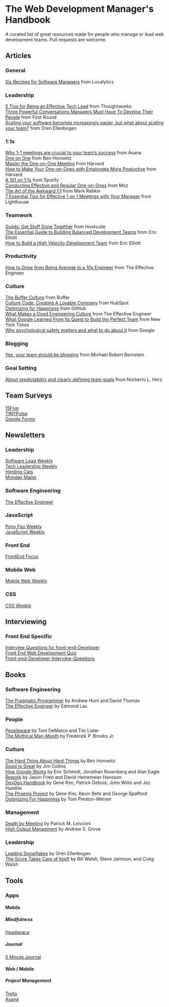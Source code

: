 # The Web Development Manager's Handbook
A curated list of great resources made for people who manage or lead web development teams. Pull requests are welcome.

## Articles
### General
[Six Recipes for Software Managers](http://eng.localytics.com/six-recipes-for-software-managers/) from Localytics      

### Leadership
[5 Tips for Being an Effective Tech Lead](https://www.thoughtworks.com/insights/blog/5-tips-being-effective-tech-lead) from Thoughtworks    
[Three Powerful Conversations Managers Must Have To Develop Their People](http://firstround.com/review/three-powerful-conversations-managers-must-have-to-develop-their-people/) from First Round        
[Scaling your software becomes increasingly easier, but what about scaling your team?](https://medium.com/@orenellenbogen/scaling-your-software-becomes-increasingly-easier-but-what-about-scaling-your-team-f8ab8e0da20f#.3t23ki1ao) from Oren Ellenbogen       

### 1:1s
[Why 1-1 meetings are crucial to your team’s success](https://blog.asana.com/2015/05/workstyle-what-is-a-1-1/) from Asana    
[One on One](http://www.bhorowitz.com/one_on_one) from Ben Horowitz    
[Master the One-on-One Meeting](http://hbswk.hbs.edu/item/master-the-one-on-one-meeting) from Harvard    
[How to Make Your One-on-Ones with Employees More Productive](https://hbr.org/2016/08/how-to-make-your-one-on-ones-with-employees-more-productive) from Harvard    
[A 101 on 1:1s](https://labs.spotify.com/2015/12/16/a-101-on-11s/) from Spotify   
[Conducting Effective and Regular One-on-Ones](https://moz.com/blog/conducting-effective-and-regular-oneonones) from Moz    
[The Art of the Awkward 1:1](https://medium.com/@mrabkin/the-art-of-the-awkward-1-1-f4e1dcbd1c5c) from Mark Rabkin    
[7 Essential Tips for Effective 1 on 1 Meetings with Your Manager](https://getlighthouse.com/blog/effective-1-on-1-meetings) from Lighthouse      

### Teamwork
[Guilds: Get Stuff Done Together](http://code.hootsuite.com/guilds/) from Hootsuite   
[The Essential Guide to Building Balanced Development Teams](https://medium.com/javascript-scene/the-essential-guide-to-building-balanced-development-teams-b051a62acc80) from Eric Elliott    
[How to Build a High Velocity Development Team](https://medium.com/javascript-scene/how-to-build-a-high-velocity-development-team-4b2360d34021) from Eric Elliott    

### Productivity
[How to Grow from Being Average to a 10x Engineer](http://www.theeffectiveengineer.com/blog/how-to-become-a-10x-engineer) from The Effective Engineer    

### Culture
[The Buffer Culture](http://www.slideshare.net/Bufferapp/buffer-culture-03) from Buffer   
[Culture Code: Creating A Lovable Company](http://www.slideshare.net/HubSpot/the-hubspot-culture-code-creating-a-company-we-love) from HubSpot    
[Optimizing for Happiness](https://speakerdeck.com/mojombo/optimizing-for-happiness) from GitHub   
[What Makes a Good Engineering Culture](http://www.theeffectiveengineer.com/blog/what-makes-a-good-engineering-culture) from The Effective Engineer     
[What Google Learned From Its Quest to Build the Perfect Team](http://www.nytimes.com/2016/02/28/magazine/what-google-learned-from-its-quest-to-build-the-perfect-team.html) from New York Times    
[Why psychological safety matters and what to do about it](https://rework.withgoogle.com/blog/how-to-foster-psychological-safety/) from Google    

### Blogging
[Yes, your team should be blogging](http://michaelrbernste.in/2016/11/02/blog-blog-blog.html) from Michael Robert Bernstein   

### Goal Setting
[About predictability and clearly defining team goals](http://ourbit.norbertoherz.com//2016/11/01/about-predictability-and-team-goals/) from Norberto L. Herz        

## Team Surveys
[15Five](https://www.15five.com/)    
[TINYPulse](https://www.tinypulse.com/)    
[Google Forms](https://www.google.com/forms/about/)

## Newsletters
### Leadership
[Software Lead Weekly](http://softwareleadweekly.com/)    
[Tech Leadership Weekly](http://www.techleadershipweekly.com/)    
[Herding Cats](https://herdingcats.curated.co/)    
[Monday Mailer](https://briangilham.com/newsletter/)   

### Software Engineering
[The Effective Engineer](http://www.theeffectiveengineer.com/)    

### JavaScript
[Pony Foo Weekly](https://ponyfoo.com/weekly)    
[JavaScript Weekly](http://javascriptweekly.com/)    

### Front End
[FrontEnd Focus](http://frontendfocus.co/)    

### Mobile Web   
[Mobile Web Weekly](http://mobilewebweekly.co/)    

### CSS
[CSS Weekly](http://css-weekly.com/)

## Interviewing
### Front End Specific
[Interview Questions for front-end-Developer](http://thatjsdude.com/interview/index.html)    
[Front End Web Development Quiz](http://davidshariff.com/quiz/)    
[Front-end-Developer-Interview-Questions](https://github.com/h5bp/Front-end-Developer-Interview-Questions)    

## Books
### Software Engineering
[The Pragmatic Programmer](https://www.amazon.com/Pragmatic-Programmer-Journeyman-Master/dp/020161622X) by Andrew Hunt and David Thomas     
[The Effective Engineer](https://www.theeffectiveengineer.com/book) by Edmond Lau        

### People
[Peopleware](https://www.amazon.com/Peopleware-Productive-Projects-Teams-3rd/dp/0321934113/ref=dp_ob_title_bk) by Tom DeMarco and Tim Lister     
[The Mythical Man-Month](https://www.amazon.com/Mythical-Man-Month-Software-Engineering-Anniversary/dp/0201835959/) by Frederick P. Brooks Jr.    

### Culture
[The Hard Thing About Hard Things](https://www.amazon.com/dp/B00DQ845EA) by Ben Horowitz    
[Good to Great](https://www.amazon.com/Good-Great-Some-Companies-Others-ebook/dp/B0058DRUV6/ref=pd_sim_351_15) by Jim Collins     
[How Google Works](https://www.amazon.com/How-Google-Works/dp/B00MOZPSYW/ref=tmm_aud_swatch_0?_encoding=UTF8&qid=&sr=) by Eric Schmidt, Jonathan Rosenberg and Alan Eagle   
[Rework](https://www.amazon.com/Rework-Jason-Fried-ebook/dp/B002MUAJ2A/ref=pd_sim_351_21) by Jason Fried and David Heinemeier Hansson    
[DevOps Handbook](https://www.amazon.com/DevOps-Handbook-World-Class-Reliability-Organizations/dp/1942788002) by Gene Kim, Patrick Debois, John Willis and Jez Humble         
[The Phoenix Project](https://www.amazon.com/Phoenix-Project-DevOps-Helping-Business-ebook/dp/B00AZRBLHO/ref=sr_1_1) by Gene Kim, Kevin Behr and George Spafford     
[Optimizing For Happiness](https://speakerdeck.com/mojombo/optimizing-for-happiness) by Tom Preston-Werner    

### Management
[Death by Meeting](https://www.amazon.com/Death-Meeting-Leadership-Business-Lencioni-ebook/dp/B008L03W7O/ref=pd_sim_351_40) by Patrick M. Lencioni   
[High Output Managment](https://www.amazon.com/dp/B015VACHOK/ref=dp-kindle-redirect?_encoding=UTF8&btkr=1) by Andrew S. Grove        
### Leadership
[Leading Snowflakes](http://leadingsnowflakes.com/) by Oren Ellenbogen    
[The Score Takes Care of Itself](https://www.amazon.com/Score-Takes-Care-Itself-Philosophy/dp/1591843472) by Bill Walsh, Steve Jamison, and Craig Walsh    

## Tools
### Apps
#### Mobile
##### Mindfulness
[Headspace](https://www.headspace.com/)

##### Journal
[5 Minute Journal](https://www.intelligentchange.com/products/the-five-minute-journal)

#### Web / Mobile
##### Project Management
[Trello](https://trello.com/)    
[Asana](https://asana.com)
